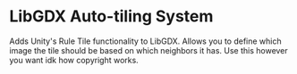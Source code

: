 # LibGDX Auto-tiling System
Adds Unity's Rule Tile functionality to LibGDX. Allows you to define which image the tile should be based on which neighbors it has. Use this however you want idk how copyright works.
